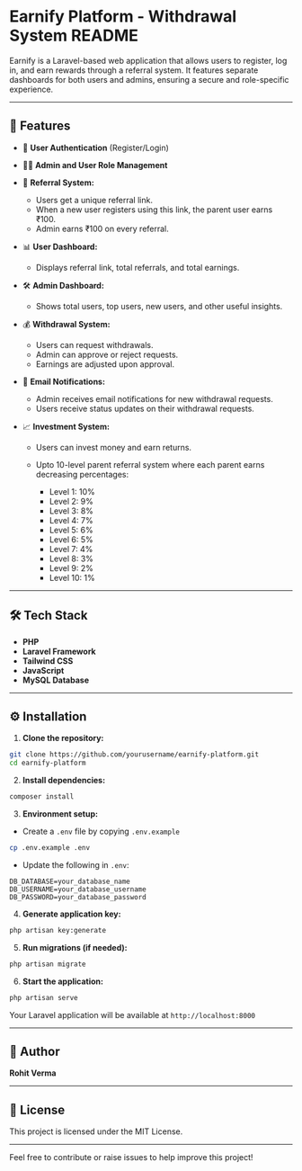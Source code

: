 # Earnify Platform - Withdrawal System README

Earnify is a Laravel-based web application that allows users to register, log in, and earn rewards through a referral system. It features separate dashboards for both users and admins, ensuring a secure and role-specific experience.

---

## 🚀 Features

* 🔐 **User Authentication** (Register/Login)
* 🧑‍💼 **Admin and User Role Management**
* 💸 **Referral System:**

  * Users get a unique referral link.
  * When a new user registers using this link, the parent user earns ₹100.
  * Admin earns ₹100 on every referral.
* 📊 **User Dashboard:**

  * Displays referral link, total referrals, and total earnings.
* 🛠️ **Admin Dashboard:**

  * Shows total users, top users, new users, and other useful insights.
* 💰 **Withdrawal System:**

  * Users can request withdrawals.
  * Admin can approve or reject requests.
  * Earnings are adjusted upon approval.
* 📨 **Email Notifications:**

  * Admin receives email notifications for new withdrawal requests.
  * Users receive status updates on their withdrawal requests.
* 📈 **Investment System:**

  * Users can invest money and earn returns.
  * Upto 10-level parent referral system where each parent earns decreasing percentages:

    * Level 1: 10%
    * Level 2: 9%
    * Level 3: 8%
    * Level 4: 7%
    * Level 5: 6%
    * Level 6: 5%
    * Level 7: 4%
    * Level 8: 3%
    * Level 9: 2%
    * Level 10: 1%

---

## 🛠️ Tech Stack

* **PHP**
* **Laravel Framework**
* **Tailwind CSS**
* **JavaScript**
* **MySQL Database**

---

## ⚙️ Installation

1. **Clone the repository:**

```bash
git clone https://github.com/yourusername/earnify-platform.git
cd earnify-platform
```

2. **Install dependencies:**

```bash
composer install
```

3. **Environment setup:**

* Create a `.env` file by copying `.env.example`

```bash
cp .env.example .env
```

* Update the following in `.env`:

```env
DB_DATABASE=your_database_name
DB_USERNAME=your_database_username
DB_PASSWORD=your_database_password
```

4. **Generate application key:**

```bash
php artisan key:generate
```

5. **Run migrations (if needed):**

```bash
php artisan migrate
```

6. **Start the application:**

```bash
php artisan serve
```

Your Laravel application will be available at `http://localhost:8000`

---

## 👤 Author

**Rohit Verma**

---

## 📄 License

This project is licensed under the MIT License.

---

Feel free to contribute or raise issues to help improve this project!
